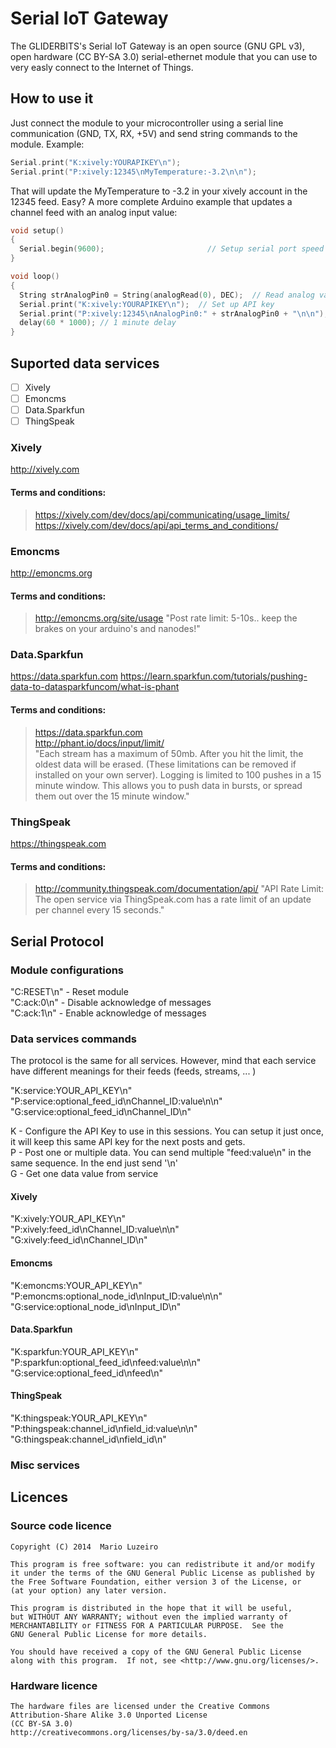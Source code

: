 Serial IoT Gateway
==================
The GLIDERBITS's Serial IoT Gateway is an open source (GNU GPL v3), open hardware (CC BY-SA 3.0) serial-ethernet module that you can use to very easly connect to the Internet of Things.

## How to use it

Just connect the module to your microcontroller using a serial line communication (GND, TX, RX, +5V) and send string commands to the module. Example:
```C++
Serial.print("K:xively:YOURAPIKEY\n");
Serial.print("P:xively:12345\nMyTemperature:-3.2\n\n");
```
That will update the MyTemperature to -3.2 in your xively account in the 12345 feed. Easy? A more complete Arduino example that updates a channel feed with an analog input value:

```C++
void setup()
{
  Serial.begin(9600);                       // Setup serial port speed
}

void loop()
{
  String strAnalogPin0 = String(analogRead(0), DEC);  // Read analog value from channel 0
  Serial.print("K:xively:YOURAPIKEY\n");  // Set up API key
  Serial.print("P:xively:12345\nAnalogPin0:" + strAnalogPin0 + "\n\n"); // Post it!
  delay(60 * 1000); // 1 minute delay
}
```

## Suported data services

- [ ] Xively
- [ ] Emoncms
- [ ] Data.Sparkfun
- [ ] ThingSpeak

### Xively
http://xively.com

#### Terms and conditions:
> https://xively.com/dev/docs/api/communicating/usage_limits/
> https://xively.com/dev/docs/api/api_terms_and_conditions/

### Emoncms
http://emoncms.org

#### Terms and conditions:
> http://emoncms.org/site/usage
> "Post rate limit: 5-10s.. keep the brakes on your arduino's and nanodes!"

### Data.Sparkfun
https://data.sparkfun.com
https://learn.sparkfun.com/tutorials/pushing-data-to-datasparkfuncom/what-is-phant

#### Terms and conditions:
> https://data.sparkfun.com<br>
> http://phant.io/docs/input/limit/<br>
> "Each stream has a maximum of 50mb. After you hit the limit, the oldest data will be erased. (These limitations can be removed if installed on your own server). Logging is limited to 100 pushes in a 15 minute window. This allows you to push data in bursts, or spread them out over the 15 minute window."

### ThingSpeak
https://thingspeak.com

#### Terms and conditions:
> http://community.thingspeak.com/documentation/api/
> "API Rate Limit: The open service via ThingSpeak.com has a rate limit of an update per channel every 15 seconds."

## Serial Protocol

### Module configurations

"C:RESET\n" - Reset module<br>
"C:ack:0\n" - Disable acknowledge of messages<br>
"C:ack:1\n" - Enable acknowledge of messages<br>

### Data services commands
The protocol is the same for all services. However, mind that each service have different meanings for their feeds (feeds, streams, ... )

"K:service:YOUR_API_KEY\n"<br>
"P:service:optional_feed_id\nChannel_ID:value\n\n"<br>
"G:service:optional_feed_id\nChannel_ID\n"<br>

K - Configure the API Key to use in this sessions. You can setup it just once, it will keep this same API key for the next posts and gets.<br>
P - Post one or multiple data. You can send multiple "feed:value\n" in the same sequence. In the end just send '\n'<br>
G - Get one data value from service<br>

#### Xively
"K:xively:YOUR_API_KEY\n"<br>
"P:xively:feed_id\nChannel_ID:value\n\n"<br>
"G:xively:feed_id\nChannel_ID\n"<br>

#### Emoncms
"K:emoncms:YOUR_API_KEY\n"<br>
"P:emoncms:optional_node_id\nInput_ID:value\n\n"<br>
"G:service:optional_node_id\nInput_ID\n"<br>

#### Data.Sparkfun
"K:sparkfun:YOUR_API_KEY\n"<br>
"P:sparkfun:optional_feed_id\nfeed:value\n\n"<br>
"G:service:optional_feed_id\nfeed\n"<br>

#### ThingSpeak
"K:thingspeak:YOUR_API_KEY\n"<br>
"P:thingspeak:channel_id\nfield_id:value\n\n"<br>
"G:thingspeak:channel_id\nfield_id\n"<br>

### Misc services

## Licences

### Source code licence

    Copyright (C) 2014  Mario Luzeiro

    This program is free software: you can redistribute it and/or modify
    it under the terms of the GNU General Public License as published by
    the Free Software Foundation, either version 3 of the License, or
    (at your option) any later version.

    This program is distributed in the hope that it will be useful,
    but WITHOUT ANY WARRANTY; without even the implied warranty of
    MERCHANTABILITY or FITNESS FOR A PARTICULAR PURPOSE.  See the
    GNU General Public License for more details.

    You should have received a copy of the GNU General Public License
    along with this program.  If not, see <http://www.gnu.org/licenses/>.

### Hardware licence

    The hardware files are licensed under the Creative Commons Attribution-Share Alike 3.0 Unported License
    (CC BY-SA 3.0)
    http://creativecommons.org/licenses/by-sa/3.0/deed.en
